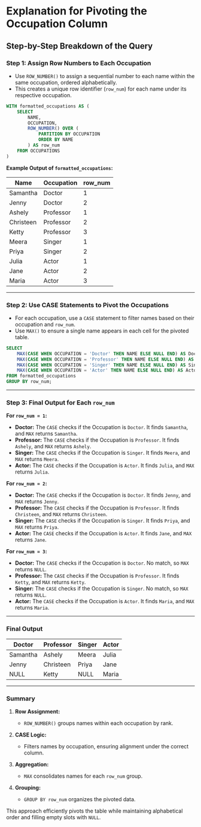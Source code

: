 # Explanation for Pivoting the Occupation Column

## Step-by-Step Breakdown of the Query

### Step 1: Assign Row Numbers to Each Occupation

- Use `ROW_NUMBER()` to assign a sequential number to each name within the same occupation, ordered alphabetically.
- This creates a unique row identifier (`row_num`) for each name under its respective occupation.

```sql
WITH formatted_occupations AS (
    SELECT
        NAME,
        OCCUPATION,
        ROW_NUMBER() OVER (
            PARTITION BY OCCUPATION
            ORDER BY NAME
        ) AS row_num
    FROM OCCUPATIONS
)
```

**Example Output of `formatted_occupations`:**

| Name       | Occupation  | row_num |
|------------|-------------|---------|
| Samantha   | Doctor      | 1       |
| Jenny      | Doctor      | 2       |
| Ashely     | Professor   | 1       |
| Christeen  | Professor   | 2       |
| Ketty      | Professor   | 3       |
| Meera      | Singer      | 1       |
| Priya      | Singer      | 2       |
| Julia      | Actor       | 1       |
| Jane       | Actor       | 2       |
| Maria      | Actor       | 3       |

---

### Step 2: Use CASE Statements to Pivot the Occupations

- For each occupation, use a `CASE` statement to filter names based on their occupation and `row_num`.
- Use `MAX()` to ensure a single name appears in each cell for the pivoted table.

```sql
SELECT
    MAX(CASE WHEN OCCUPATION = 'Doctor' THEN NAME ELSE NULL END) AS Doctor,
    MAX(CASE WHEN OCCUPATION = 'Professor' THEN NAME ELSE NULL END) AS Professor,
    MAX(CASE WHEN OCCUPATION = 'Singer' THEN NAME ELSE NULL END) AS Singer,
    MAX(CASE WHEN OCCUPATION = 'Actor' THEN NAME ELSE NULL END) AS Actor
FROM formatted_occupations
GROUP BY row_num;
```

---

### Step 3: Final Output for Each `row_num`

**For `row_num = 1`:**

- **Doctor:** The `CASE` checks if the Occupation is `Doctor`. It finds `Samantha`, and `MAX` returns `Samantha`.
- **Professor:** The `CASE` checks if the Occupation is `Professor`. It finds `Ashely`, and `MAX` returns `Ashely`.
- **Singer:** The `CASE` checks if the Occupation is `Singer`. It finds `Meera`, and `MAX` returns `Meera`.
- **Actor:** The `CASE` checks if the Occupation is `Actor`. It finds `Julia`, and `MAX` returns `Julia`.

**For `row_num = 2`:**

- **Doctor:** The `CASE` checks if the Occupation is `Doctor`. It finds `Jenny`, and `MAX` returns `Jenny`.
- **Professor:** The `CASE` checks if the Occupation is `Professor`. It finds `Christeen`, and `MAX` returns `Christeen`.
- **Singer:** The `CASE` checks if the Occupation is `Singer`. It finds `Priya`, and `MAX` returns `Priya`.
- **Actor:** The `CASE` checks if the Occupation is `Actor`. It finds `Jane`, and `MAX` returns `Jane`.

**For `row_num = 3`:**

- **Doctor:** The `CASE` checks if the Occupation is `Doctor`. No match, so `MAX` returns `NULL`.
- **Professor:** The `CASE` checks if the Occupation is `Professor`. It finds `Ketty`, and `MAX` returns `Ketty`.
- **Singer:** The `CASE` checks if the Occupation is `Singer`. No match, so `MAX` returns `NULL`.
- **Actor:** The `CASE` checks if the Occupation is `Actor`. It finds `Maria`, and `MAX` returns `Maria`.

---

### Final Output

| Doctor     | Professor   | Singer   | Actor    |
|------------|-------------|----------|----------|
| Samantha   | Ashely      | Meera    | Julia    |
| Jenny      | Christeen   | Priya    | Jane     |
| NULL       | Ketty       | NULL     | Maria    |

---

### Summary

1. **Row Assignment:**
   - `ROW_NUMBER()` groups names within each occupation by rank.

2. **CASE Logic:**
   - Filters names by occupation, ensuring alignment under the correct column.

3. **Aggregation:**
   - `MAX` consolidates names for each `row_num` group.

4. **Grouping:**
   - `GROUP BY row_num` organizes the pivoted data.

This approach efficiently pivots the table while maintaining alphabetical order and filling empty slots with `NULL`. 

